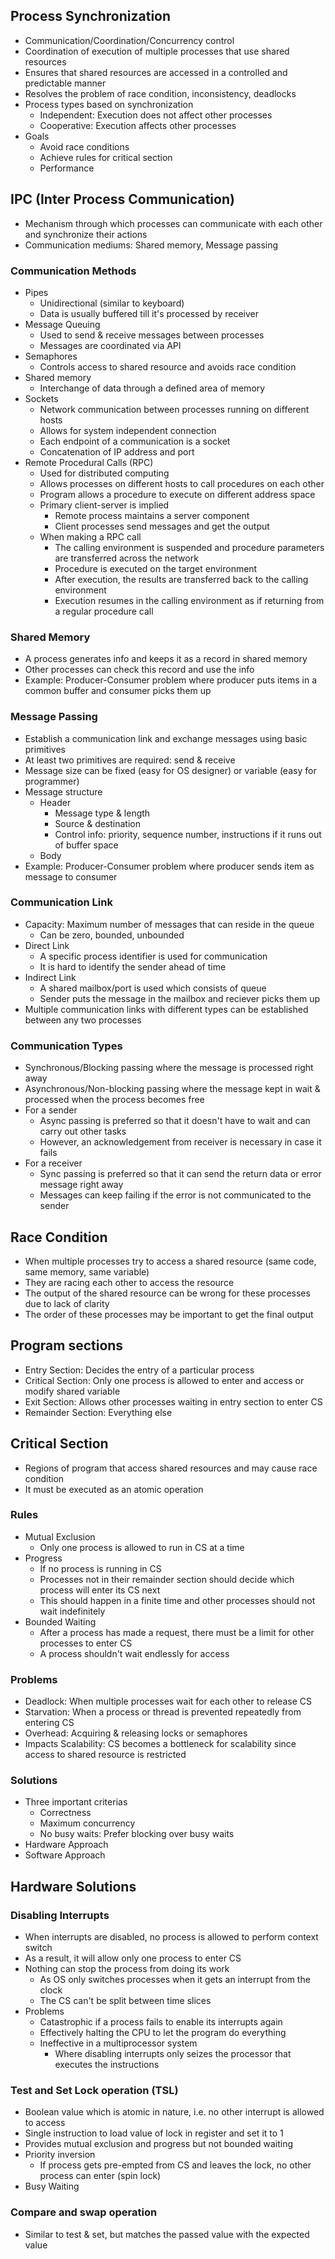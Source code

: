 ## Process Synchronization
- Communication/Coordination/Concurrency control
- Coordination of execution of multiple processes that use shared resources
- Ensures that shared resources are accessed in a controlled and predictable manner
- Resolves the problem of race condition, inconsistency, deadlocks
- Process types based on synchronization
  - Independent: Execution does not affect other processes
  - Cooperative: Execution affects other processes
- Goals
  - Avoid race conditions
  - Achieve rules for critical section
  - Performance

## IPC (Inter Process Communication)
- Mechanism through which processes can communicate with each other and synchronize their actions
- Communication mediums: Shared memory, Message passing

### Communication Methods
- Pipes
  - Unidirectional (similar to keyboard)
  - Data is usually buffered till it's processed by receiver
- Message Queuing
  - Used to send & receive messages between processes
  - Messages are coordinated via API
- Semaphores
  - Controls access to shared resource and avoids race condition
- Shared memory
  - Interchange of data through a defined area of memory
- Sockets
  - Network communication between processes running on different hosts
  - Allows for system independent connection
  - Each endpoint of a communication is a socket
  - Concatenation of IP address and port
- Remote Procedural Calls (RPC)
  - Used for distributed computing
  - Allows processes on different hosts to call procedures on each other
  - Program allows a procedure to execute on different address space
  - Primary client-server is implied
    - Remote process maintains a server component
    - Client processes send messages and get the output
  - When making a RPC call
    - The calling environment is suspended and procedure parameters are transferred across the network
    - Procedure is executed on the target environment
    - After execution, the results are transferred back to the calling environment
    - Execution resumes in the calling environment as if returning from a regular procedure call

### Shared Memory
- A process generates info and keeps it as a record in shared memory
- Other processes can check this record and use the info
- Example: Producer-Consumer problem where producer puts items in a common buffer and consumer picks them up

### Message Passing
- Establish a communication link and exchange messages using basic primitives
- At least two primitives are required: send & receive
- Message size can be fixed (easy for OS designer) or variable (easy for programmer)
- Message structure
  - Header
    - Message type & length
    - Source & destination
    - Control info: priority, sequence number, instructions if it runs out of buffer space
  - Body
- Example: Producer-Consumer problem where producer sends item as message to consumer

### Communication Link
- Capacity: Maximum number of messages that can reside in the queue
  - Can be zero, bounded, unbounded
- Direct Link
  - A specific process identifier is used for communication
  - It is hard to identify the sender ahead of time
- Indirect Link
  - A shared mailbox/port is used which consists of queue
  - Sender puts the message in the mailbox and reciever picks them up
- Multiple communication links with different types can be established between any two processes

### Communication Types
- Synchronous/Blocking passing where the message is processed right away
- Asynchronous/Non-blocking passing where the message kept in wait & processed when the process becomes free
- For a sender
  - Async passing is preferred so that it doesn't have to wait and can carry out other tasks
  - However, an acknowledgement from receiver is necessary in case it fails
- For a receiver
  - Sync passing is preferred so that it can send the return data or error message right away
  - Messages can keep failing if the error is not communicated to the sender

## Race Condition
- When multiple processes try to access a shared resource (same code, same memory, same variable)
- They are racing each other to access the resource
- The output of the shared resource can be wrong for these processes due to lack of clarity
- The order of these processes may be important to get the final output

## Program sections
- Entry Section: Decides the entry of a particular process
- Critical Section: Only one process is allowed to enter and access or modify shared variable
- Exit Section: Allows other processes waiting in entry section to enter CS
- Remainder Section: Everything else

## Critical Section
- Regions of program that access shared resources and may cause race condition
- It must be executed as an atomic operation

### Rules
- Mutual Exclusion
  - Only one process is allowed to run in CS at a time
- Progress
  - If no process is running in CS
  - Processes not in their remainder section should decide which process will enter its CS next
  - This should happen in a finite time and other processes should not wait indefinitely
- Bounded Waiting
  - After a process has made a request, there must be a limit for other processes to enter CS
  - A process shouldn't wait endlessly for access

### Problems
- Deadlock: When multiple processes wait for each other to release CS
- Starvation: When a process or thread is prevented repeatedly from entering CS
- Overhead: Acquiring & releasing locks or semaphores
- Impacts Scalability: CS becomes a bottleneck for scalability since access to shared resource is restricted

### Solutions
- Three important criterias
  - Correctness
  - Maximum concurrency
  - No busy waits: Prefer blocking over busy waits
- Hardware Approach
- Software Approach

## Hardware Solutions
### Disabling Interrupts
- When interrupts are disabled, no process is allowed to perform context switch
- As a result, it will allow only one process to enter CS
- Nothing can stop the process from doing its work
  - As OS only switches processes when it gets an interrupt from the clock
  - The CS can't be split between time slices
- Problems
  - Catastrophic if a process fails to enable its interrupts again
  - Effectively halting the CPU to let the program do everything
  - Ineffective in a multiprocessor system
    - Where disabling interrupts only seizes the processor that executes the instructions

### Test and Set Lock operation (TSL)
- Boolean value which is atomic in nature, i.e. no other interrupt is allowed to access
- Single instruction to load value of lock in register and set it to 1
- Provides mutual exclusion and progress but not bounded waiting
- Priority inversion
  - If process gets pre-empted from CS and leaves the lock, no other process can enter (spin lock)
- Busy Waiting

### Compare and swap operation
- Similar to test & set, but matches the passed value with the expected value
